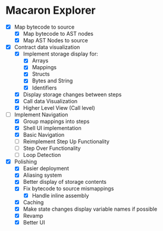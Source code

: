# Macaron Explorer

- [x] Map bytecode to source
  - [x] Map bytecode to AST nodes
  - [x] Map AST Nodes to source

- [x] Contract data visualization
  - [x] Implement storage display for:
    - [x] Arrays
    - [x] Mappings
    - [x] Structs
    - [x] Bytes and String
    - [x] Identifiers 
  - [x] Display storage changes between steps
  - [x] Call data Visualization
  - [x] Higher Level View (Call level)

- [ ] Implement Navigation
  - [x]  Group mappings into steps
  - [x]  Shell UI implementation
  - [x] Basic Navigation
  - [ ] Reimplement Step Up Functionality
  - [ ] Step Over Functionality
  - [ ] Loop Detection

- [x] Polishing
  - [x] Easier deployment
  - [x] Aliasing system
  - [x] Better display of storage contents
  - [x] Fix bytecode to source mismappings
    - [x] Handle inline assembly
  - [x] Caching 
  - [x] Make state changes display variable names if possible
  - [x] Revamp
  - [x] Better UI